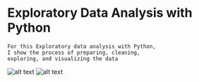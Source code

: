 # Exploratory Data Analysis with Python
    For this Exploratory data analysis with Python,
    I show the process of preparing, cleaning, 
    exploring, and visualizing the data
    
![alt text](https://github.com/[Matteo2979]/[Volcano-Analysis]/blob/[branch]/Test_image.jpg?raw=true)
![alt text](https://github.com/Matteo2979/Volcano-Analysis/issues/1)